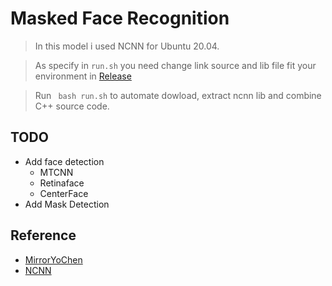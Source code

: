 # Masked Face Recognition
  > In this model i used NCNN for Ubuntu 20.04.
  
  > As specify in `run.sh` you need change link source and lib file fit your environment in [Release](https://github.com/Tencent/ncnn/releases)
  
  > Run ` bash run.sh` to automate dowload, extract ncnn lib and combine C++ source code.
## TODO
  - Add face detection
    - MTCNN
    - Retinaface
    - CenterFace
  - Add Mask Detection


## Reference
  - [MirrorYoChen](https://github.com/MirrorYuChen/ncnn_example)
  - [NCNN](https://github.com/Tencent/ncnn)
